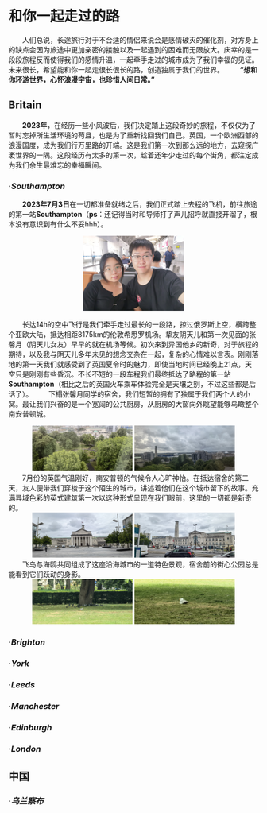 # **和你一起走过的路**

&emsp;&emsp;人们总说，长途旅行对于不合适的情侣来说会是感情破灭的催化剂，对方身上的缺点会因为旅途中更加亲密的接触以及一起遇到的困难而无限放大。庆幸的是一段段旅程反而使得我们的感情升温，一起牵手走过的城市成为了我们幸福的见证。未来很长，希望能和你一起走很长很长的路，创造独属于我们的世界。
&emsp;&emsp;**“想和你环游世界，心怀浪漫宇宙，也珍惜人间日常。”**

## **Britain**

&emsp;&emsp;**2023年**，在经历一些小风波后，我们决定踏上这段奇妙的旅程，不仅仅为了暂时忘掉所生活环境的苟且，也是为了重新找回我们自己。英国，一个欧洲西部的浪漫国度，成为我们行万里路的开端。这是我们第一次到那么远的地方，去窥探广袤世界的一隅。这段经历有太多的第一次，趁着还年少走过的每个街角，都注定成为我们余生最难忘的幸福瞬间。

### ·*Southampton*

&emsp;&emsp;**2023年7月3日**在一切都准备就绪之后，我们正式踏上去程的飞机，前往旅途的第一站**Southampton**（**ps**：还记得当时和导师打了声儿招呼就直接开溜了，根本没有意识到有什么不妥hhh）。
<div style="text-align:center">
  <img src="https://raw.githubusercontent.com/tlc191026/tlc191026.github.io/master/img/travel/UK/2023.7.3-首都机场.jpg" alt="首都机场合影" style="max-width:40%; display:inline-block">
</div>

&emsp;&emsp;长达14h的空中飞行是我们牵手走过最长的一段路，掠过俄罗斯上空，横跨整个亚欧大陆，抵达相距8175km的伦敦希思罗机场。挚友阴天儿和第一次见面的张馨月（阴天儿女友）早早的就在机场等候。初次来到异国他乡的新奇，对于旅程的期待，以及我与阴天儿多年未见的想念交杂在一起，复杂的心情难以言表。刚刚落地的第一天我们就感受到了英国夏令时的魅力，即使当地时间已经晚上21点，天空只是刚刚有些昏沉。不长不短的一段车程我们最终抵达了路程的第一站**Southampton**（相比之后的英国火车乘车体验完全是天壤之别，不过这些都是后话了）。
&emsp;&emsp;下榻张馨月同学的宿舍，我们短暂的拥有了独属于我们两个人的小窝。最让我们兴奋的是一个宽阔的公共厨房，从厨房的大窗向外眺望能够鸟瞰整个南安普顿城。
<div style="text-align:center">
  <img src="https://raw.githubusercontent.com/tlc191026/tlc191026.github.io/master/img/travel/UK/2023.7.4-南安普顿1.jpg" alt="南安普顿1" style="max-width:40%; display:inline-block">
  <img src="https://raw.githubusercontent.com/tlc191026/tlc191026.github.io/master/img/travel/UK/2023.7.4-南安普顿2.jpg" alt="南安普顿2" style="max-width:40%; display:inline-block">
</div>
&emsp;&emsp;7月份的英国气温刚好，南安普顿的气候令人心旷神怡。在抵达宿舍的第二天，友人便带我们穿梭于这个陌生的城市，讲述着他们在这个城市留下的故事。充满异域色彩的英式建筑第一次以这种形式呈现在我们眼前，这里的一切都是新奇的。
<div style="text-align:center">
  <img src="https://raw.githubusercontent.com/tlc191026/tlc191026.github.io/master/img/travel/UK/2023.7.4-南安普顿3.jpg" alt="南安普顿3" style="max-width:40%; display:inline-block">
  <img src="https://raw.githubusercontent.com/tlc191026/tlc191026.github.io/master/img/travel/UK/2023.7.4-南安普顿4.jpg" alt="南安普顿4" style="max-width:40%; display:inline-block">
</div>
&emsp;&emsp;飞鸟与海鸥共同组成了这座沿海城市的一道特色景观，宿舍前的街心公园总是能看到它们跃动的身影。
<div style="text-align:center">
  <img src="https://raw.githubusercontent.com/tlc191026/tlc191026.github.io/master/img/travel/UK/2023.7.4-南安普顿5.jpg" alt="南安普顿5" style="max-width:40%; display:inline-block">
  <img src="https://raw.githubusercontent.com/tlc191026/tlc191026.github.io/master/img/travel/UK/2023.7.4-南安普顿6.jpg" alt="南安普顿6" style="max-width:40%; display:inline-block">
</div>

### ·*Brighton*

### ·*York*

### ·*Leeds*

### ·*Manchester*

### ·*Edinburgh*

### ·*London*

## **中国**

### ·*乌兰察布*

